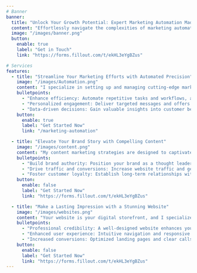 ```yaml
---
# Banner
banner:
  title: "Unlock Your Growth Potential: Expert Marketing Automation Made Simple"
  content: "Effortlessly navigate the complexities of marketing automation with my expert guidance. Achieve sustainable growth while freeing up time to focus on what truly matters."
  image: "/images/banner.png"
  button:
    enable: true
    label: "Get in Touch"
    link: "https://forms.fillout.com/t/ekHL3eYgBZus"

# Services
features:
  - title: "Streamline Your Marketing Efforts with Automated Precision"
    image: "/images/Automation.png"
    content: "I specialize in setting up and managing cutting-edge marketing automation systems tailored to your business needs. From lead nurturing to customer engagement, I will ensure seamless integration and optimization, freeing up your time for strategic growth."
    bulletpoints:
      - "Enhance efficiency: Automate repetitive tasks and workflows, allowing your team to focus on high-impact initiatives."
      - "Personalized engagement: Deliver targeted messages and offers to your audience, nurturing leads and driving conversions."
      - "Data-driven decisions: Gain valuable insights into customer behavior and campaign performance, empowering informed decision-making for future strategies."
    button:
      enable: true
      label: "Get Started Now"
      link: "/marketing-automation"

  - title: "Elevate Your Brand Story with Compelling Content"
    image: "/images/content.png"
    content: "My content marketing strategies are designed to captivate your audience and drive meaningful engagement. From blog posts to social media campaigns, I will craft compelling content that resonates with your target market, establishing your brand as an industry authority and driving sustained growth."
    bulletpoints:
      - "Build brand authority: Position your brand as a thought leader in your industry through informative and engaging content."
      - "Drive traffic and conversions: Increase website traffic and generate qualified leads through valuable content that speaks directly to your audience's needs."
      - "Foster customer loyalty: Establish long-term relationships with your audience by consistently delivering valuable content that addresses their pain points and interests."
    button:
      enable: false
      label: "Get Started Now"
      link: "https://forms.fillout.com/t/ekHL3eYgBZus"

  - title: "Make a Lasting Impression with a Stunning Website"
    image: "/images/websites.png"
    content: "Your website is your digital storefront, and I specialize in creating visually stunning and user-friendly experiences that leave a lasting impression. From sleek designs to seamless functionality, I ensure that your website not only looks great but also drives conversions and delivers results."
    bulletpoints:
      - "Professional credibility: A well-designed website enhances your brand's credibility and professionalism, instilling trust and confidence in your audience."
      - "Enhanced user experience: Intuitive navigation and responsive design ensure that visitors can easily find what they're looking for, leading to higher engagement and lower bounce rates."
      - "Increased conversions: Optimized landing pages and clear calls-to-action guide visitors through the sales funnel, maximizing conversion rates and ROI."
    button:
      enable: false
      label: "Get Started Now"
      link: "https://forms.fillout.com/t/ekHL3eYgBZus"
---
```

